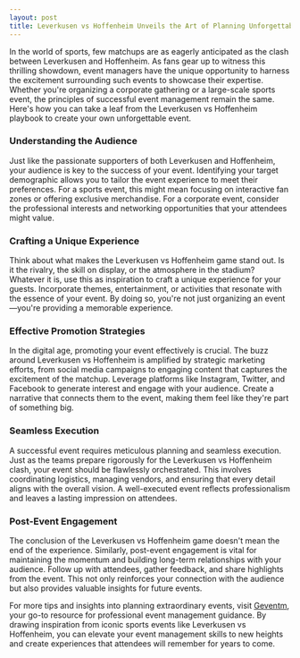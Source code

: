 ```yaml
---
layout: post
title: Leverkusen vs Hoffenheim Unveils the Art of Planning Unforgettable Events
---
```



In the world of sports, few matchups are as eagerly anticipated as the clash between Leverkusen and Hoffenheim. As fans gear up to witness this thrilling showdown, event managers have the unique opportunity to harness the excitement surrounding such events to showcase their expertise. Whether you're organizing a corporate gathering or a large-scale sports event, the principles of successful event management remain the same. Here's how you can take a leaf from the Leverkusen vs Hoffenheim playbook to create your own unforgettable event.

### Understanding the Audience

Just like the passionate supporters of both Leverkusen and Hoffenheim, your audience is key to the success of your event. Identifying your target demographic allows you to tailor the event experience to meet their preferences. For a sports event, this might mean focusing on interactive fan zones or offering exclusive merchandise. For a corporate event, consider the professional interests and networking opportunities that your attendees might value.

### Crafting a Unique Experience

Think about what makes the Leverkusen vs Hoffenheim game stand out. Is it the rivalry, the skill on display, or the atmosphere in the stadium? Whatever it is, use this as inspiration to craft a unique experience for your guests. Incorporate themes, entertainment, or activities that resonate with the essence of your event. By doing so, you're not just organizing an event—you're providing a memorable experience.

### Effective Promotion Strategies

In the digital age, promoting your event effectively is crucial. The buzz around Leverkusen vs Hoffenheim is amplified by strategic marketing efforts, from social media campaigns to engaging content that captures the excitement of the matchup. Leverage platforms like Instagram, Twitter, and Facebook to generate interest and engage with your audience. Create a narrative that connects them to the event, making them feel like they're part of something big.

### Seamless Execution

A successful event requires meticulous planning and seamless execution. Just as the teams prepare rigorously for the Leverkusen vs Hoffenheim clash, your event should be flawlessly orchestrated. This involves coordinating logistics, managing vendors, and ensuring that every detail aligns with the overall vision. A well-executed event reflects professionalism and leaves a lasting impression on attendees.

### Post-Event Engagement

The conclusion of the Leverkusen vs Hoffenheim game doesn't mean the end of the experience. Similarly, post-event engagement is vital for maintaining the momentum and building long-term relationships with your audience. Follow up with attendees, gather feedback, and share highlights from the event. This not only reinforces your connection with the audience but also provides valuable insights for future events.

For more tips and insights into planning extraordinary events, visit [Geventm](https://geventm.com/), your go-to resource for professional event management guidance. By drawing inspiration from iconic sports events like Leverkusen vs Hoffenheim, you can elevate your event management skills to new heights and create experiences that attendees will remember for years to come.